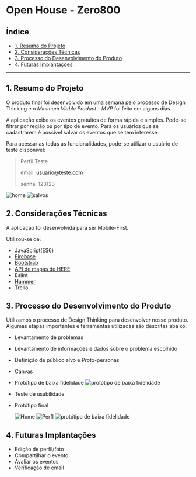 # Open House - Zero800

## Índice

- [1. Resumo do Projeto](#1-resumo-do-projeto)
- [2. Considerações Técnicas](#2-considerações-técnicas)
- [3. Processo do Desenvolvimento do Produto](#3-processo-do-desenvolvimento-do-produto)
- [4. Futuras Implantações](#4-futuras-implantações)

---

## 1. Resumo do Projeto

O produto final foi desenvolvido em uma semana pelo processo de Design Thinking e o _Minimum Viable Product - MVP_ foi feito em alguns dias.

A aplicação exibe os eventos gratuitos de forma rápida e simples. Pode-se filtrar por região ou por tipo de evento. Para os usuários que se cadastrarem é possivel salvar os eventos que se tem interesse.

Para acessar as todas as funcionalidades, pode-se utilizar o usuário de teste disponível:

>Perfil Teste
>
> email: usuario@teste.com
>
> senha: 123123

![home](/img/zero0800-home.png)
![salvos](/img/zero0800-salvos.png)

## 2. Considerações Técnicas

A aplicação foi desenvolvida para ser Mobile-First.

Utilizou-se de:

- JavaScript(ES6)
- [Firebase](https://firebase.google.com/products/firestore/?hl=pt-br)
- [Bootstrap](https://getbootstrap.com/)
- [API de mapas de HERE](https://developer.here.com/c/mapAPIs?cid=Other-Google-MM-T4-Dev-Brand-BMM&utm_source=Google&utm_medium=ppc&utm_campaign=Dev_PaidSearch_DevPortal_AlwaysOn&gclid=CjwKCAiAgqDxBRBTEiwA59eENx5Z1notPcqIernPFxp8kIc6YYljNAKOwo9huVblnvXd5CtgKxoecRoC_M4QAvD_BwE&gclsrc=aw.ds)
- Eslint
- [Hammer](https://hammerjs.github.io/)
- Trello

## 3. Processo do Desenvolvimento do Produto

Utilizamos o processo de Design Thinking para desenvolver nosso produto. Algumas etapas importantes e ferramentas utilizadas são descritas abaixo.

- Levantamento de problemas
- Levantamento de informações e dados sobre o problema escolhido
- Definição de público alvo e Proto-personas
- Canvas
- Protótipo de baixa fidelidade
  ![protótipo de baixa fidelidade](/img/prototipo-bf.jpeg)
- Teste de usabilidade
- Protótipo final

  ![Home](/img/home.jpeg)
  ![Perfl](/img/perfil.jpeg)
  ![protótipo de baixa fidelidade](/img/sobre.jpeg)

## 4. Futuras Implantações

- Edição de perfil/foto
- Compartilhar o evento
- Avaliar os eventos
- Verificação de email
